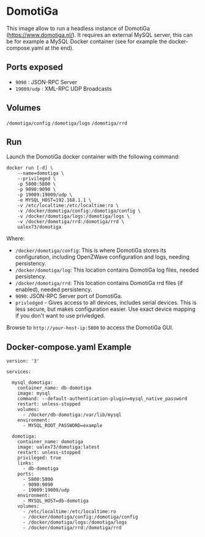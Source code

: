 DomotiGa
========

This image allow to run a headless instance of DomotiGa (https://www.domotiga.nl/). It requires an external MySQL server, this can be for example a MySQL Docker container (see for example the docker-compose.yaml at the end).

Ports exposed
-------------

- `9090` : JSON-RPC Server
- `19009/udp` : XML-RPC UDP Broadcasts

Volumes
-------

`/domotiga/config`
`/domotiga/logs`
`/domotiga/rrd`

Run
---

Launch the DomotiGa docker container with the following command:

```
docker run [-d] \
    --name=domotiga \
    --privileged \
    -p 5800:5800 \
    -p 9090:9090 \
    -p 19009:19009/udp \
    -e MYSQL_HOST=192.168.1.1 \
    -v /etc/localtime:/etc/localtime:ro \
    -v /docker/domotiga/config:/domotiga/config \
    -v /docker/domotiga/logs:/domotiga/logs \
    -v /docker/domotiga/rrd:/domotiga/rrd \
    ualex73/domotiga
```

Where:
  - `/docker/domotiga/config`: This is where DomotiGa stores its configuration, including OpenZWave configuration and logs, needing persistency.
  - `/docker/domotiga/log`: This location contains DomotiGa log files, needed persistency.
  - `/docker/domotiga/rrd`: This location contains DomotiGa rrd files (if enabled), needed persistency.
  - `9090`: JSON-RPC Server port of DomotiGa.
  - `privledged` - Gives access to all devices, includes serial devices. This is less secure, but makes configuration easier. Use exact device mapping if you don't want to use privledged.


Browse to `http://your-host-ip:5800` to access the DomotiGa GUI.


Docker-compose.yaml Example
---
```
version: '3'

services:

  mysql_domotiga:
    container_name: db-domotiga
    image: mysql
    command: --default-authentication-plugin=mysql_native_password
    restart: unless-stopped
    volumes:
      - /docker/db-domotiga:/var/lib/mysql
    environment:
      - MYSQL_ROOT_PASSWORD=example

  domotiga:
    container_name: domotiga
    image: ualex73/domotiga:latest
    restart: unless-stopped
    privileged: true
    links:
      - db-domotiga
    ports:
      - 5800:5800
      - 9090:9090
      - 19009:19009/udp
    environment:
      - MYSQL_HOST=db-domotiga
    volumes:
      - /etc/localtime:/etc/localtime:ro
      - /docker/domotiga/config:/domotiga/config
      - /docker/domotiga/logs:/domotiga/logs
      - /docker/domotiga/rrd:/domotiga/rrd
```


